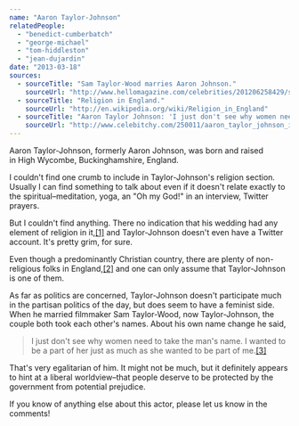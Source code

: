 ```yaml
---
name: "Aaron Taylor-Johnson"
relatedPeople:
  - "benedict-cumberbatch"
  - "george-michael"
  - "tom-hiddleston"
  - "jean-dujardin"
date: "2013-03-18"
sources:
  - sourceTitle: "Sam Taylor-Wood marries Aaron Johnson."
    sourceUrl: "http://www.hellomagazine.com/celebrities/201206258429/sam-taylor-wood-marries-aaron-johnson/"
  - sourceTitle: "Religion in England."
    sourceUrl: "http://en.wikipedia.org/wiki/Religion_in_England"
  - sourceTitle: "Aaron Taylor Johnson: 'I just don't see why women need to take the man's name.'"
    sourceUrl: "http://www.celebitchy.com/250011/aaron_taylor_johnson_i_just_dont_see_why_women_need_to_take_the_mans_name/"
---
```


Aaron Taylor-Johnson, formerly Aaron Johnson, was born and raised in High Wycombe, Buckinghamshire, England.

I couldn't find one crumb to include in Taylor-Johnson's religion section. Usually I can find something to talk about even if it doesn't relate exactly to the spiritual–meditation, yoga, an "Oh my God!" in an interview, Twitter prayers.

But I couldn't find anything. There no indication that his wedding had any element of religion in it,<a class="source-citation" href="http://www.hellomagazine.com/celebrities/201206258429/sam-taylor-wood-marries-aaron-johnson/" title="Sam Taylor-Wood marries Aaron Johnson.">[1]</a> and Taylor-Johnson doesn't even have a Twitter account. It's pretty grim, for sure.

Even though a predominantly Christian country, there are plenty of non-religious folks in England,<a class="source-citation" href="http://en.wikipedia.org/wiki/Religion_in_England" title="Religion in England.">[2]</a> and one can only assume that Taylor-Johnson is one of them.

As far as politics are concerned, Taylor-Johnson doesn't participate much in the partisan politics of the day, but does seem to have a feminist side. When he married filmmaker Sam Taylor-Wood, now Taylor-Johnson, the couple both took each other's names. About his own name change he said,

>I just don't see why women need to take the man's name. I wanted to be a part of her just as much as she wanted to be part of me.<a class="source-citation" href="http://www.celebitchy.com/250011/aaron_taylor_johnson_i_just_dont_see_why_women_need_to_take_the_mans_name/" title="Aaron Taylor Johnson: &apos;I just don&apos;t see why women need to take the man&apos;s name.&apos;">[3]</a>

That's very egalitarian of him. It might not be much, but it definitely appears to hint at a liberal worldview–that people deserve to be protected by the government from potential prejudice.

If you know of anything else about this actor, please let us know in the comments!